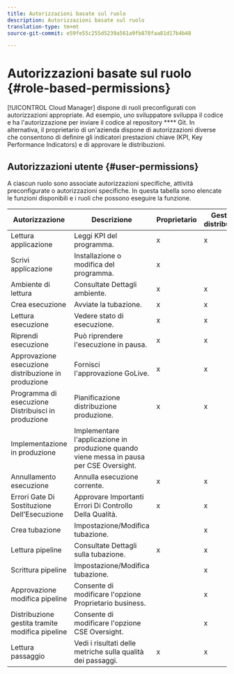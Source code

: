 ```yaml
---
title: Autorizzazioni basate sul ruolo
description: Autorizzazioni basate sul ruolo
translation-type: tm+mt
source-git-commit: e59fe55c255d5239a561a9fb878faa81d17b4b48

---
```



# Autorizzazioni basate sul ruolo {#role-based-permissions}

[!UICONTROL Cloud Manager] dispone di ruoli preconfigurati con autorizzazioni appropriate. Ad esempio, uno sviluppatore sviluppa il codice e ha l&#39;autorizzazione per inviare il codice al repository **** Git. In alternativa, il proprietario di un&#39;azienda dispone di autorizzazioni diverse che consentono di definire gli indicatori prestazioni chiave (KPI, Key Performance Indicators) e di approvare le distribuzioni.

## Autorizzazioni utente {#user-permissions}

A ciascun ruolo sono associate autorizzazioni specifiche, attività preconfigurate o autorizzazioni specifiche. In questa tabella sono elencate le funzioni disponibili e i ruoli che possono eseguire la funzione.

| Autorizzazione | Descrizione | Proprietario | Gestione distribuzione | Program Manager | Sviluppatore | CSE |
|--- |--- |--- |--- |--- |--- |--- |
| Lettura applicazione | Leggi KPI del programma. | x | x | x | x | x |
| Scrivi applicazione | Installazione o modifica del programma. | x |  |  |  |  |
| Ambiente di lettura | Consultate Dettagli ambiente. | x | x | x | x | x |
| Crea esecuzione | Avviate la tubazione. | x | x | x |  |  |
| Lettura esecuzione | Vedere stato di esecuzione. | x | x | x | x | x |
| Riprendi esecuzione | Può riprendere l&#39;esecuzione in pausa. | x | x | x |  | x |
| Approvazione esecuzione distribuzione in produzione | Fornisci l&#39;approvazione GoLive. | x | x | x |  |  |
| Programma di esecuzione Distribuisci in produzione | Pianificazione distribuzione produzione. | x | x | x |  | x |
| Implementazione in produzione | Implementare l&#39;applicazione in produzione quando viene messa in pausa per CSE Oversight. |  |  |  |  | x |
| Annullamento esecuzione | Annulla esecuzione corrente. | x | x | x |  |  |
| Errori Gate Di Sostituzione Dell&#39;Esecuzione | Approvare Importanti Errori Di Controllo Della Qualità. | x | x | x |  |  |
| Crea tubazione | Impostazione/Modifica tubazione. |  | x |  |  |  |
| Lettura pipeline | Consultate Dettagli sulla tubazione. | x | x | x | x | x |
| Scrittura pipeline | Impostazione/Modifica tubazione. |  | x |  |  |  |
| Approvazione modifica pipeline | Consente di modificare l&#39;opzione Proprietario business. |  | x |  |  |  |
| Distribuzione gestita tramite modifica pipeline | Consente di modificare l&#39;opzione CSE Oversight. |  | x |  |  |  |
| Lettura passaggio | Vedi i risultati delle metriche sulla qualità dei passaggi. | x | x | x | x | x |
